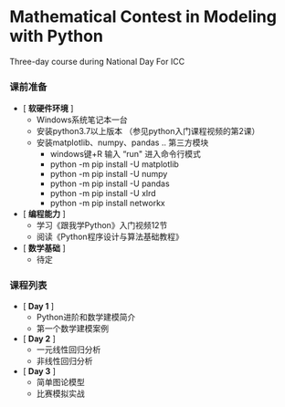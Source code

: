 # Mathematical Contest in Modeling with Python
 

Three-day course during National Day  For ICC 


### 课前准备
- [ **软硬件环境** ]
    - Windows系统笔记本一台 
    - 安装python3.7以上版本 （参见python入门课程视频的第2课）
    - 安装matplotlib、numpy、pandas .. 第三方模块 
       - windows键+R 输入 “run" 进入命令行模式
       - python -m pip install -U matplotlib
       - python -m pip install -U numpy
       - python -m pip install -U pandas
       - python -m pip install -U xlrd
       - python -m pip install networkx
 - [ **编程能力** ]
   - 学习《跟我学Python》入门视频12节 
   - 阅读《Python程序设计与算法基础教程》
 - [ **数学基础** ]
   - 待定
  
### 课程列表
- [ **Day 1** ]
    - Python进阶和数学建模简介 
    - 第一个数学建模案例
- [ **Day 2** ]
    - 一元线性回归分析
    - 非线性回归分析
- [ **Day 3** ]
    - 简单图论模型
    - 比赛模拟实战
    
